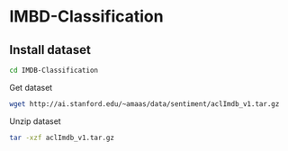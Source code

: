 # IMBD-Classification

## Install dataset

```bash 
cd IMDB-Classification
```

Get dataset

```bash
wget http://ai.stanford.edu/~amaas/data/sentiment/aclImdb_v1.tar.gz
```

Unzip dataset

```bash 
tar -xzf aclImdb_v1.tar.gz
```
